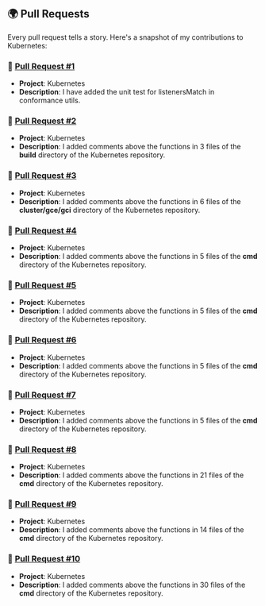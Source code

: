 ## 🌍 Pull Requests

Every pull request tells a story. Here's a snapshot of my contributions to Kubernetes:

### 🍓 [Pull Request #1](https://github.com/kubernetes-sigs/gateway-api/pull/1726)

- **Project**: Kubernetes  
- **Description**: I have added the unit test for listenersMatch in conformance utils.

### 🍓 [Pull Request #2](https://github.com/kubernetes/kubernetes/pull/120634)

- **Project**: Kubernetes  
- **Description**: I added comments above the functions in 3 files of the **build** directory of the Kubernetes repository.

### 🍓 [Pull Request #3](https://github.com/kubernetes/kubernetes/pull/120653)

- **Project**: Kubernetes  
- **Description**: I added comments above the functions in 6 files of the **cluster/gce/gci** directory of the Kubernetes repository.

### 🍓 [Pull Request #4](https://github.com/kubernetes/kubernetes/pull/120658)

- **Project**: Kubernetes  
- **Description**: I added comments above the functions in 5 files of the **cmd** directory of the Kubernetes repository.

### 🍓 [Pull Request #5](https://github.com/kubernetes/kubernetes/pull/120701)

- **Project**: Kubernetes  
- **Description**: I added comments above the functions in 5 files of the **cmd** directory of the Kubernetes repository.

### 🍓 [Pull Request #6](https://github.com/kubernetes/kubernetes/pull/120704)

- **Project**: Kubernetes  
- **Description**: I added comments above the functions in 5 files of the **cmd** directory of the Kubernetes repository.

### 🍓 [Pull Request #7](https://github.com/kubernetes/kubernetes/pull/120710)

- **Project**: Kubernetes  
- **Description**: I added comments above the functions in 5 files of the **cmd** directory of the Kubernetes repository.

### 🍓 [Pull Request #8](https://github.com/kubernetes/kubernetes/pull/120714)

- **Project**: Kubernetes  
- **Description**: I added comments above the functions in 21 files of the **cmd** directory of the Kubernetes repository.

### 🍓 [Pull Request #9](https://github.com/kubernetes/kubernetes/pull/120722)

- **Project**: Kubernetes  
- **Description**: I added comments above the functions in 14 files of the **cmd** directory of the Kubernetes repository.

### 🍓 [Pull Request #10](https://github.com/kubernetes/kubernetes/pull/120746)

- **Project**: Kubernetes  
- **Description**: I added comments above the functions in 30 files of the **cmd** directory of the Kubernetes repository.